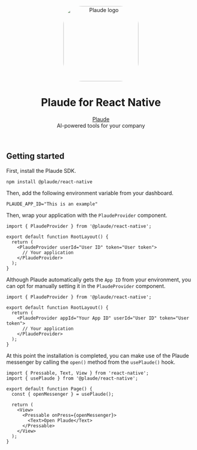 <p align="center">
  <img src="https://plaudeai.com/apple-touch-icon.png" width="200px" align="center" alt="Plaude logo" style="border-radius:25%"/>
  <h1 align="center">Plaude for React Native</h1>
   <p align="center">
    <a href="https://plaudeai.com">Plaude</a>
    <br/>
    AI-powered tools for your company
  </p>
</p>
<br>

## Getting started

First, install the Plaude SDK.

```
npm install @plaude/react-native
```

Then, add the following environment variable from your dashboard.

```
PLAUDE_APP_ID="This is an example"
```

Then, wrap your application with the `PlaudeProvider` component.

```tsx
import { PlaudeProvider } from '@plaude/react-native';

export default function RootLayout() {
  return (
    <PlaudeProvider userId="User ID" token="User token">
      // Your application
    </PlaudeProvider>
  );
}
```

Although Plaude automatically gets the `App ID` from your environment, you can opt for manually setting it in the `PlaudeProvider` component.

```tsx
import { PlaudeProvider } from '@plaude/react-native';

export default function RootLayout() {
  return (
    <PlaudeProvider appId="Your App ID" userId="User ID" token="User token">
      // Your application
    </PlaudeProvider>
  );
}
```

At this point the installation is completed, you can make use of the Plaude messenger by calling the `open()` method from the `usePlaude()` hook.

```tsx
import { Pressable, Text, View } from 'react-native';
import { usePlaude } from '@plaude/react-native';

export default function Page() {
  const { openMessenger } = usePlaude();

  return (
    <View>
      <Pressable onPress={openMessenger}>
        <Text>Open Plaude</Text>
      </Pressable>
    </View>
  );
}
```
